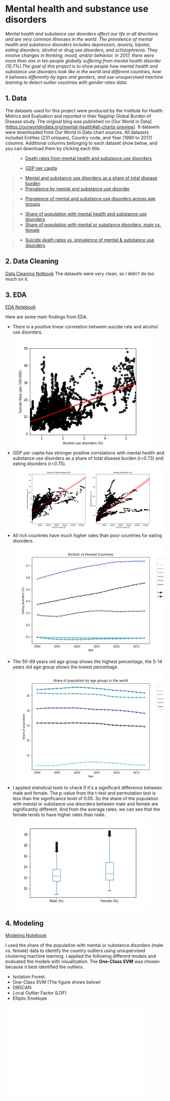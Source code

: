 # Mental health and substance use disorders

*Mental health and substance use disorders affect our life in all directions and are very common illnesses in the world. The prevalence of mental health and substance disorders includes depression, anxiety, bipolar, eating disorders, alcohol or drug use disorders, and schizophrenia. They involve changes in thinking, mood, and/or behavior. In 2017, there were more than one in ten people globally suffering from mental health disorder (10.7%).The goal of this project is to show people how mental health and substance use disorders look like in the world and different countries, how it behaves differently by ages and genders, and use unsupervised machine learning to detect outlier countries with gender rates data.*

## 1. Data

The datasets used for this project were produced by the Institute for Health Metrics and Evaluation and reported in their flagship Global Burden of Disease study. The original blog was published on [Our World in Data] (https://ourworldindata.org/mental-health#all-charts-preview). 8 datasets were downloaded from Our World in Data chart sources.  All datasets included Entities (231 uniques), Country code, and Year (1990 to 2017) columns. Additional columns belonging to each dataset show below, and you can download them by clicking each title.

> * [Death rates from mental health and substance use disorders](https://ourworldindata.org/grapher/death-rates-from-mental-health-and-substance-use-disorders?tab=chart)

> * [GDP per capita](https://ourworldindata.org/grapher/gdp-per-capita-worldbank?tab=chart&region=World)

> * [Mental and substance use disorders as a share of total disease burden](https://ourworldindata.org/grapher/mental-and-substance-use-as-share-of-disease?tab=chart)
> * [Prevalence by mental and substance use disorder](https://ourworldindata.org/grapher/prevalence-by-mental-and-substance-use-disorder)

> * [Prevalence of mental and substance use disorders across age groups](https://ourworldindata.org/grapher/prevalence-of-mental-and-substance-disorders-by-age)

> * [Share of population with mental health and substance use disorders](https://ourworldindata.org/grapher/share-with-mental-and-substance-disorders?tab=chart)
> * [Share of population with mental or substance disorders, male vs. female](https://ourworldindata.org/grapher/share-with-mental-or-substance-disorders-by-sex)

> * [Suicide death rates vs. prevalence of mental & substance use disorders](https://ourworldindata.org/grapher/suicide-rates-vs-prevalence-of-mental-and-substance-use-disorders)

## 2. Data Cleaning 

[Data Cleaning Notbook](https://github.com/yuhan0623/Springboard/blob/master/Capstone%20project-2/Mental%20health%20and%20substance%20use%20disorders_data%20wrangling.ipynb)
The datasets were very clean, so I didn't do too much on it. 

## 3. EDA

[EDA Notebook](https://github.com/yuhan0623/Springboard/blob/master/Capstone%20project-2/Mental%20health%20and%20substance%20use%20disorders_EDA.ipynb)

Here are some main findings from EDA.
* There is a positive linear correlation between suicide rate and alcohol use disorders. 
![](./figures/suicide_alcohol_correlation_2.png)
*  GDP per capita has stronger positive correlations with mental health and substance use disorders as a share of total disease burden (r=0.73) and eating disorders (r=0.75).
![](./figures/GDP_correlation.png)
* All rich countries have much higher rates than poor countries for eating disorders.
![](./figures/eating_richAndPoorCountry.png)
* The 50-69 years old age group shows the highest percentage, the 5-14 years old age group shows the lowest percentage.
![](./figures/age_trend.png)
* I applied statistical tests to check if it's a significant difference between male and female. The p-value from the t-test and permutation test is less than the significance level of 0.05. So the share of the population with mental or substance use disorders between male and female are significantly different. And from the average rates, we can see that the female tends to have higher rates than male.
![](./figures/gender_boxplot.png)

## 4. Modeling

[Modeling Notebook](https://github.com/yuhan0623/Springboard/blob/master/Capstone%20project-2/Mental%20health%20and%20substance%20use%20disorders_Modeling.ipynb)

I used the share of the population with mental or substance disorders (male vs. female) data to identify the country outliers using unsupervised clustering machine learning. I applied the following different models and evaluated the models with visualization. The **One-Class SVM** was chosen because it best identified the outliers.

* Isolation Forest. 
* One-Class SVM (The figure shows below)
* DBSCAN 
* Local Outlier Factor (LOF)
* Elliptic Envelope 

![](./figures/One_class_SVM.png)